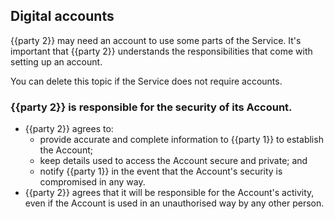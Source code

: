 ## Digital accounts

{{party 2}} may need an account to use some parts of the Service.  It's important that {{party 2}} understands the responsibilities that come with setting up an account.

You can delete this topic if the Service does not require accounts.

### {{party 2}} is responsible for the security of its Account.

- {{party 2}} agrees to:
  - provide accurate and complete information to {{party 1}} to establish the Account;
  - keep details used to access the Account secure and private; and
  - notify {{party 1}} in the event that the Account's security is compromised in any way.
- {{party 2}} agrees that it will be responsible for the Account's activity, even if the Account is used in an unauthorised way by any other person.
